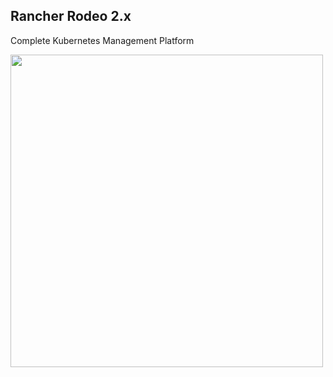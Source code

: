 ## Rancher Rodeo 2.x

Complete Kubernetes Management Platform

<a href="/?print-pdf">
<img src="slides/images/rancher-logo.svg", style="width:500; height:auto; background:none; border:none; box-shadow:none; float:center;"/>
</a>